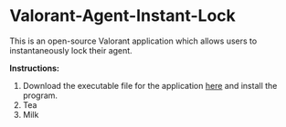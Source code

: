 # Valorant-Agent-Instant-Lock

This is an open-source Valorant application which allows users to instantaneously lock their agent.

<b>Instructions: </b>
<ol>
  <li>Download the executable file for the application <a href=''>here</a> and install the program.</li>
  <li>Tea</li>
  <li>Milk</li>
</ol>  
